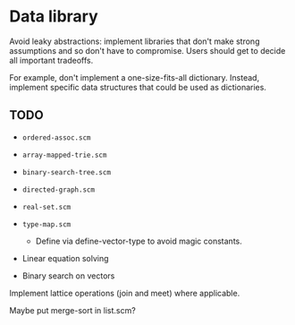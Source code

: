 # Data library

Avoid leaky abstractions: implement libraries that don't make strong assumptions and so don't have to compromise.  Users should get to decide all important tradeoffs.

For example, don't implement a one-size-fits-all dictionary.  Instead, implement specific data structures that could be used as dictionaries.

## TODO

* `ordered-assoc.scm`
* `array-mapped-trie.scm`
* `binary-search-tree.scm`
* `directed-graph.scm`
* `real-set.scm`
* `type-map.scm`
  * Define via define-vector-type to avoid magic constants.

* Linear equation solving
* Binary search on vectors

Implement lattice operations (join and meet) where applicable.

Maybe put merge-sort in list.scm?

